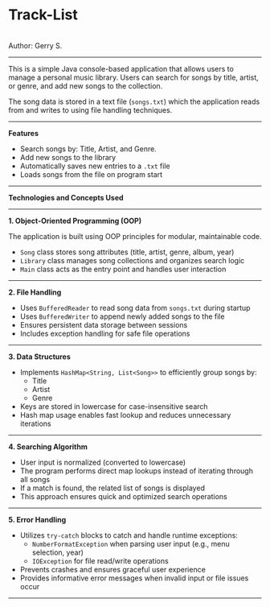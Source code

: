 # Track-List
<br>
Author: Gerry S.
<hr>

This is a simple Java console-based application that allows users to manage a personal music library. Users can search for songs by title, artist, or genre, and add new songs to the collection.

The song data is stored in a text file (`songs.txt`) which the application reads from and writes to using file handling techniques.

---

**Features**

- Search songs by: Title, Artist, and Genre.
- Add new songs to the library  
- Automatically saves new entries to a `.txt` file  
- Loads songs from the file on program start  

---

**Technologies and Concepts Used**

---

**1. Object-Oriented Programming (OOP)**

The application is built using OOP principles for modular, maintainable code.

- `Song` class stores song attributes (title, artist, genre, album, year)  
- `Library` class manages song collections and organizes search logic  
- `Main` class acts as the entry point and handles user interaction  

---

**2. File Handling**

- Uses `BufferedReader` to read song data from `songs.txt` during startup  
- Uses `BufferedWriter` to append newly added songs to the file  
- Ensures persistent data storage between sessions  
- Includes exception handling for safe file operations  

---

**3. Data Structures**

- Implements `HashMap<String, List<Song>>` to efficiently group songs by:  
  - Title  
  - Artist  
  - Genre  
- Keys are stored in lowercase for case-insensitive search  
- Hash map usage enables fast lookup and reduces unnecessary iterations  

---

**4. Searching Algorithm**

- User input is normalized (converted to lowercase)  
- The program performs direct map lookups instead of iterating through all songs  
- If a match is found, the related list of songs is displayed  
- This approach ensures quick and optimized search operations  

---

**5. Error Handling**

- Utilizes `try-catch` blocks to catch and handle runtime exceptions:  
  - `NumberFormatException` when parsing user input (e.g., menu selection, year)  
  - `IOException` for file read/write operations  
- Prevents crashes and ensures graceful user experience  
- Provides informative error messages when invalid input or file issues occur  

---

